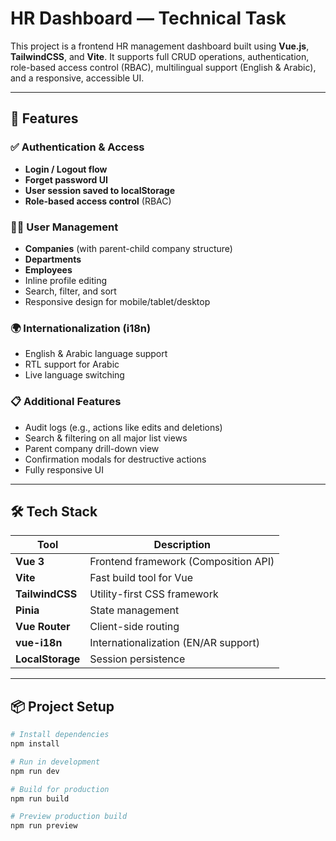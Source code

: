# HR Dashboard — Technical Task

This project is a frontend HR management dashboard built using **Vue.js**, **TailwindCSS**, and **Vite**. It supports full CRUD operations, authentication, role-based access control (RBAC), multilingual support (English & Arabic), and a responsive, accessible UI.

---

## 🚀 Features

### ✅ Authentication & Access
- **Login / Logout flow**
- **Forget password UI**
- **User session saved to localStorage**
- **Role-based access control** (RBAC)

### 🧑‍💼 User Management
- **Companies** (with parent-child company structure)
- **Departments**
- **Employees**
- Inline profile editing
- Search, filter, and sort
- Responsive design for mobile/tablet/desktop

### 🌍 Internationalization (i18n)
- English & Arabic language support
- RTL support for Arabic
- Live language switching

### 📋 Additional Features
- Audit logs (e.g., actions like edits and deletions)
- Search & filtering on all major list views
- Parent company drill-down view
- Confirmation modals for destructive actions
- Fully responsive UI

---

## 🛠 Tech Stack

| Tool         | Description                          |
|--------------|--------------------------------------|
| **Vue 3**     | Frontend framework (Composition API) |
| **Vite**     | Fast build tool for Vue              |
| **TailwindCSS** | Utility-first CSS framework         |
| **Pinia**    | State management                     |
| **Vue Router** | Client-side routing                 |
| **vue-i18n** | Internationalization (EN/AR support) |
| **LocalStorage** | Session persistence               |

---

## 📦 Project Setup

```bash
# Install dependencies
npm install

# Run in development
npm run dev

# Build for production
npm run build

# Preview production build
npm run preview